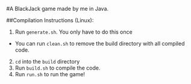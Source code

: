 #A BlackJack game made by me in Java.

##Compilation Instructions (Linux):
1. Run ```generate.sh```. You only have to do this once
  * You can run ```clean.sh``` to remove the build directory with all compiled code.
2. ```cd``` into the ```build``` directory
3. Run ```build.sh``` to compile the code.
4. Run ```run.sh``` to run the game!

